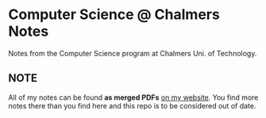 # Computer Science @ Chalmers Notes
Notes from the Computer Science program at Chalmers Uni. of Technology.

## NOTE ##

All of my notes can be found **as merged PDFs** [on my website](https://erikthorsell.github.io/notes). You find more notes there than you find here and this repo is to be considered out of date.
